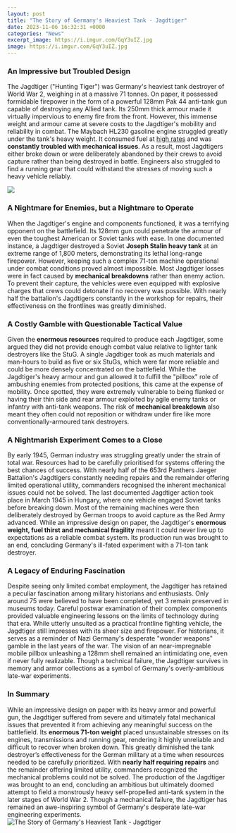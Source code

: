 ```yaml
---
layout: post
title: "The Story of Germany's Heaviest Tank - Jagdtiger"
date: 2023-11-06 16:32:31 +0000
categories: "News"
excerpt_image: https://i.imgur.com/GqY3uIZ.jpg
image: https://i.imgur.com/GqY3uIZ.jpg
---
```


### An Impressive but Troubled Design
The Jagdtiger ("Hunting Tiger") was Germany's heaviest tank destroyer of World War 2, weighing in at a massive 71 tonnes. On paper, it possessed formidable firepower in the form of a powerful 128mm Pak 44 anti-tank gun capable of destroying any Allied tank. Its 250mm thick armour made it virtually impervious to enemy fire from the front. However, this immense weight and armour came at severe costs to the Jagdtiger's mobility and reliability in combat. 
The Maybach HL230 gasoline engine struggled greatly under the tank's heavy weight. It consumed fuel at [high rates](https://yt.io.vn/collection/alejandre) and was **constantly troubled with mechanical issues**. As a result, most Jagdtigers either broke down or were deliberately abandoned by their crews to avoid capture rather than being destroyed in battle. Engineers also struggled to find a running gear that could withstand the stresses of moving such a heavy vehicle reliably.

![](https://i.pinimg.com/originals/a5/ca/74/a5ca74d4b21ec778b0517457707cc381.jpg)
### A Nightmare for Enemies, but a Nightmare to Operate
When the Jagdtiger's engine and components functioned, it was a terrifying opponent on the battlefield. Its 128mm gun could penetrate the armour of even the toughest American or Soviet tanks with ease. In one documented instance, a Jagdtiger destroyed a Soviet **Joseph Stalin heavy tank** at an extreme range of 1,800 meters, demonstrating its lethal long-range firepower. 
However, keeping such a complex 71-ton machine operational under combat conditions proved almost impossible. Most Jagdtiger losses were in fact caused by **mechanical breakdowns** rather than enemy action. To prevent their capture, the vehicles were even equipped with explosive charges that crews could detonate if no recovery was possible. With nearly half the battalion's Jagdtigers constantly in the workshop for repairs, their effectiveness on the frontlines was greatly diminished.
### A Costly Gamble with Questionable Tactical Value
Given the **enormous resources** required to produce each Jagdtiger, some argued they did not provide enough combat value relative to lighter tank destroyers like the StuG. A single Jagdtiger took as much materials and man-hours to build as five or six StuGs, which were far more reliable and could be more densely concentrated on the battlefield. 
While the Jagdtiger's heavy armour and gun allowed it to fulfill the "pillbox" role of ambushing enemies from protected positions, this came at the expense of mobility. Once spotted, they were extremely vulnerable to being flanked or having their thin side and rear armour exploited by agile enemy tanks or infantry with anti-tank weapons. The risk of **mechanical breakdown** also meant they often could not reposition or withdraw under fire like more conventionally-armoured tank destroyers.
### A Nightmarish Experiment Comes to a Close
By early 1945, German industry was struggling greatly under the strain of total war. Resources had to be carefully prioritised for systems offering the best chances of success. With nearly half of the 653rd Panthers Jaeger Battalion's Jagdtigers constantly needing repairs and the remainder offering limited operational utility, commanders recognised the inherent mechanical issues could not be solved. 
The last documented Jagdtiger action took place in March 1945 in Hungary, where one vehicle engaged Soviet tanks before breaking down. Most of the remaining machines were then deliberately destroyed by German troops to avoid capture as the Red Army advanced. While an impressive design on paper, the Jagdtiger's **enormous weight, fuel thirst and mechanical fragility** meant it could never live up to expectations as a reliable combat system. Its production run was brought to an end, concluding Germany's ill-fated experiment with a 71-ton tank destroyer.
### A Legacy of Enduring Fascination
Despite seeing only limited combat employment, the Jagdtiger has retained a peculiar fascination among military historians and enthusiasts. Only around 75 were believed to have been completed, yet 3 remain preserved in museums today. Careful postwar examination of their complex components provided valuable engineering lessons on the limits of technology during that era. 
While utterly unsuited as a practical frontline fighting vehicle, the Jagdtiger still impresses with its sheer size and firepower. For historians, it serves as a reminder of Nazi Germany's desperate "wonder weapons" gamble in the last years of the war. The vision of an near-impregnable mobile pillbox unleashing a 128mm shell remained an intimidating one, even if never fully realizable. Though a technical failure, the Jagdtiger survives in memory and armor collections as a symbol of Germany's overly-ambitious late-war experiments.
### In Summary
While an impressive design on paper with its heavy armor and powerful gun, the Jagdtiger suffered from severe and ultimately fatal mechanical issues that prevented it from achieving any meaningful success on the battlefield. Its **enormous 71-ton weight** placed unsustainable stresses on its engines, transmissions and running gear, rendering it highly unreliable and difficult to recover when broken down. This greatly diminished the tank destroyer’s effectiveness for the German military at a time when resources needed to be carefully prioritized. With **nearly half requiring repairs** and the remainder offering limited utility, commanders recognized the mechanical problems could not be solved. The production of the Jagdtiger was brought to an end, concluding an ambitious but ultimately doomed attempt to field a monstrously heavy self-propelled anti-tank system in the later stages of World War 2. Though a mechanical failure, the Jagdtiger has remained an awe-inspiring symbol of Germany's desperate late-war engineering experiments.
![The Story of Germany's Heaviest Tank - Jagdtiger](https://i.imgur.com/GqY3uIZ.jpg)